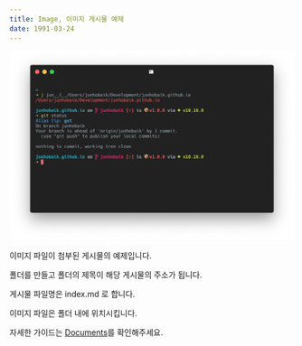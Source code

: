 ```yaml
---
title: Image, 이미지 게시물 예제
date: 1991-03-24
---
```


![](screenshot.png)

이미지 파일이 첨부된 게시물의 예제입니다.

폴더를 만들고 폴더의 제목이 해당 게시물의 주소가 됩니다.

게시물 파일명은 index.md 로 합니다.

이미지 파일은 폴더 내에 위치시킵니다.

자세한 가이드는 [Documents](<https://github.com/junhobaik/junhobaik.github.io/wiki/Document-(Borderless)>)를 확인해주세요.
